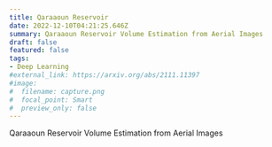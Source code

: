 ```yaml
---
title: Qaraaoun Reservoir
date: 2022-12-10T04:21:25.646Z
summary: Qaraaoun Reservoir Volume Estimation from Aerial Images
draft: false
featured: false
tags:
- Deep Learning
#external_link: https://arxiv.org/abs/2111.11397
#image:
#  filename: capture.png
#  focal_point: Smart
#  preview_only: false
---
```

Qaraaoun Reservoir Volume Estimation from Aerial Images